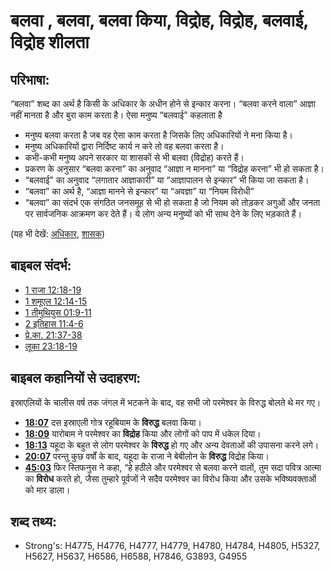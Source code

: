 # बलवा , बलवा, बलवा किया, विद्रोह, विद्रोह, बलवाई, विद्रोह शीलता #

## परिभाषा: ##

“बलवा” शब्द का अर्थ है किसी के अधिकार के अधीन होने से इन्कार करना। “बलवा करने वाला” आज्ञा नहीं मानता है और बुरा काम करता है। ऐसा मनुष्य “बलवाई” कहलाता है

* मनुष्य बलवा करता है जब वह ऐसा काम करता है जिसके लिए अधिकारियों ने मना किया है।
* मनुष्य अधिकारियों द्वारा निर्दिष्ट कार्य न करे तो वह बलवा करता है।
* कभी-कभी मनुष्य अपने सरकार या शासकों से भी बलवा (विद्रोह) करते हैं।
* प्रकरण के अनुसार “बलवा करना” का अनुवाद “आज्ञा न मानना” या “विद्रोह करना” भी हो सकता है।
* “बलवाई” का अनुवाद “लगातार आज्ञाकारी” या “आज्ञापालन से इन्कार” भी किया जा सकता है।
* “बलवा” का अर्थ है, “आज्ञा मानने से इन्कार” या “अवज्ञा” या “नियम विरोधी”
* “बलवा” का संदर्भ एक संगठित जनसमूह से भी हो सकता है जो नियम को तोड़कर अगुओं और जनता पर सार्वजनिक आक्रमण कर देते हैं। ये लोग अन्य मनुष्यों को भी साथ देने के लिए भड़काते हैं।

(यह भी देखें: [अधिकार](../kt/authority.md), [शासक](../other/governor.md))

## बाइबल संदर्भ: ##

* [1 राजा 12:18-19](rc://hi/tn/help/1ki/12/18)
* [1 शमूएल 12:14-15](rc://hi/tn/help/1sa/12/14)
* [1 तीमुथियुस 01:9-11](rc://hi/tn/help/1ti/01/09)
* [2 इतिहास 11:4-6](rc://hi/tn/help/2ch/10/17)
* [प्रे.का. 21:37-38](rc://hi/tn/help/act/21/37)
* [लूका 23:18-19](rc://hi/tn/help/luk/23/18)

## बाइबल कहानियों से उदाहरण: ##

इस्राएलियों के चालीस वर्ष तक जंगल में भटकने के बाद, वह सभी जो परमेश्वर के विरुद्ध बोलते थे मर गए। 

* __[18:07](rc://hi/tn/help/obs/14/14)__ दस इस्राएली गोत्र रहूबियाम के __विरुद्ध__ बलवा किया। 
* __[18:09](rc://hi/tn/help/obs/18/07)__ यारोबाम ने परमेश्वर का __विद्रोह__ किया और लोगों को पाप में धकेल दिया। 
* __[18:13](rc://hi/tn/help/obs/18/09)__ यहूदा के बहुत से लोग परमेश्वर के __विरुद्ध__ हो गए और अन्य देवताओं की उपासना करने लगे। 
* __[20:07](rc://hi/tn/help/obs/18/13)__ परन्तु कुछ वर्षों के बाद, यहूदा के राजा ने बेबीलोन के __विरुद्ध__ विद्रोह किया। 
* __[45:03](rc://hi/tn/help/obs/20/07)__ फिर स्तिफनुस ने कहा, “हे हठीले और परमेश्वर से बलवा करने वालों, तुम सदा पवित्र आत्मा का __विरोध__ करते हो, जैसा तुम्हारे पूर्वजों ने सदैव परमेश्वर का विरोध किया और उसके भविष्यवक्ताओं को मार डाला।

## शब्द तथ्य: ##

* Strong's: H4775, H4776, H4777, H4779, H4780, H4784, H4805, H5327, H5627, H5637, H6586, H6588, H7846, G3893, G4955
